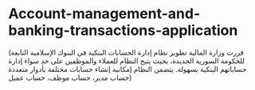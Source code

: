 # Account-management-and-banking-transactions-application
(قررت وزارة المالية تطوير نظام إدارة الحسابات البنكية في البنوك الإسلامية التابعة للحكومة السورية الجديدة، بحيث يتيح النظام للعملاء والموظفين على حد سواء إدارة حساباتهم البنكية بسهولة. يتضمن النظام إمكانية إنشاء حسابات مختلفة بأدوار متعددة (حساب مدير، حساب موظف، حساب عميل
